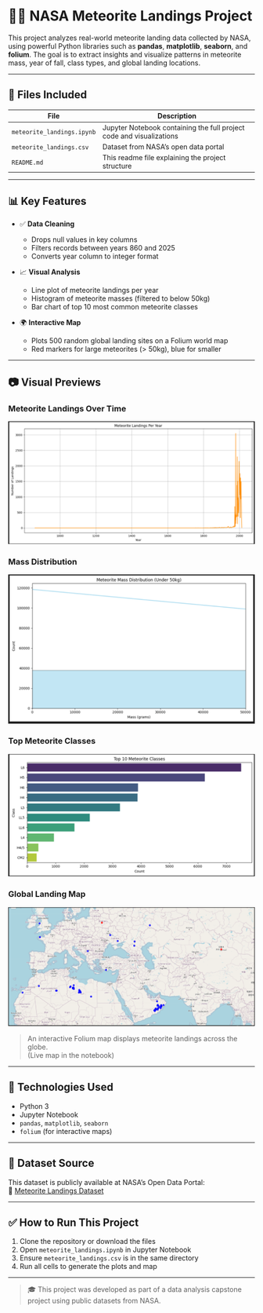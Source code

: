 # 🚀🌠 NASA Meteorite Landings Project

This project analyzes real-world meteorite landing data collected by NASA, using powerful Python libraries such as **pandas**, **matplotlib**, **seaborn**, and **folium**. The goal is to extract insights and visualize patterns in meteorite mass, year of fall, class types, and global landing locations.

---

## 📁 Files Included

| File | Description |
|------|-------------|
| `meteorite_landings.ipynb` | Jupyter Notebook containing the full project code and visualizations |
| `meteorite_landings.csv` | Dataset from NASA’s open data portal |
| `README.md` | This readme file explaining the project structure |

---

## 📊 Key Features

- ✅ **Data Cleaning**  
  - Drops null values in key columns
  - Filters records between years 860 and 2025  
  - Converts year column to integer format

- 📈 **Visual Analysis**  
  - Line plot of meteorite landings per year  
  - Histogram of meteorite masses (filtered to below 50kg)  
  - Bar chart of top 10 most common meteorite classes

- 🌍 **Interactive Map**  
  - Plots 500 random global landing sites on a Folium world map  
  - Red markers for large meteorites (> 50kg), blue for smaller

---

## 📷 Visual Previews

### Meteorite Landings Over Time  
![Landings Per Year](landings_per_year.png)

### Mass Distribution  
![Mass Distribution](mass_distribution.png)

### Top Meteorite Classes  
![Top Classes](top_classes.png)

### Global Landing Map  
![Map](map.png)
> An interactive Folium map displays meteorite landings across the globe.  
> (Live map in the notebook)

---

## 🧪 Technologies Used

- Python 3
- Jupyter Notebook
- `pandas`, `matplotlib`, `seaborn`
- `folium` (for interactive maps)

---

## 📌 Dataset Source

This dataset is publicly available at NASA’s Open Data Portal:  
🔗 [Meteorite Landings Dataset](https://data.nasa.gov/Space-Science/Meteorite-Landings/gh4g-9sfh)

---

## ✅ How to Run This Project

1. Clone the repository or download the files
2. Open `meteorite_landings.ipynb` in Jupyter Notebook
3. Ensure `meteorite_landings.csv` is in the same directory
4. Run all cells to generate the plots and map

---

> 🎓 This project was developed as part of a data analysis capstone project using public datasets from NASA.
